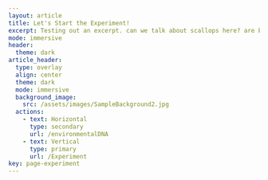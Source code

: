 ```yaml
---
layout: article
title: Let's Start the Experiment!
excerpt: Testing out an excerpt. can we talk about scallops here? are buttons able to be added or should i use home layout for that? It looks like buttons are okay! So does that mean that if i add a longer excerpt that the title will move up on the page or the excerpt will move down?
mode: immersive
header:
  theme: dark
article_header:
  type: overlay
  align: center
  theme: dark
  mode: immersive
  background_image:
    src: /assets/images/SampleBackground2.jpg
  actions:
    - text: Horizontal
      type: secondary
      url: /environmentalDNA
    - text: Vertical
      type: primary
      url: /Experiment
key: page-experiment
---
```





